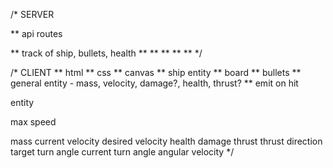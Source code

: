 /*  SERVER
<!-- **  serve html, css -->
**  api routes
<!-- **  socket io -->
**  track of ship, bullets, health
**
**
**
**
**
*/

/*  CLIENT
**  html
**  css
**  canvas
**  ship entity
**  board
**  bullets
**  general entity - mass, velocity, damage?, health, thrust?
**  emit on hit

entity

max speed




mass
current velocity
desired velocity
health
damage
thrust
thrust direction
target turn angle
current turn angle
angular velocity
*/